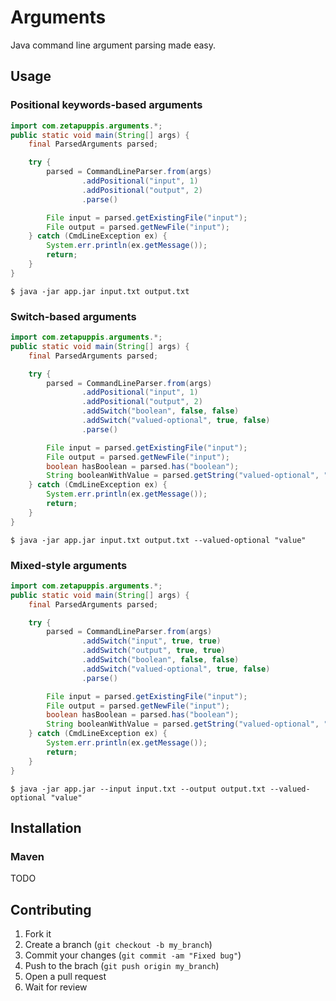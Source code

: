 Arguments
=========

Java command line argument parsing made easy.

Usage
-----

### Positional keywords-based arguments
```java
import com.zetapuppis.arguments.*;
public static void main(String[] args) {
    final ParsedArguments parsed;

    try {
        parsed = CommandLineParser.from(args)
                .addPositional("input", 1)
                .addPositional("output", 2)
                .parse()

        File input = parsed.getExistingFile("input");
        File output = parsed.getNewFile("input");
    } catch (CmdLineException ex) {
        System.err.println(ex.getMessage());
        return;
    }
}
```

    $ java -jar app.jar input.txt output.txt

### Switch-based arguments
```java
import com.zetapuppis.arguments.*;
public static void main(String[] args) {
    final ParsedArguments parsed;

    try {
        parsed = CommandLineParser.from(args)
                .addPositional("input", 1)
                .addPositional("output", 2)
                .addSwitch("boolean", false, false)
                .addSwitch("valued-optional", true, false)
                .parse()

        File input = parsed.getExistingFile("input");
        File output = parsed.getNewFile("input");
        boolean hasBoolean = parsed.has("boolean");
        String booleanWithValue = parsed.getString("valued-optional", "default");
    } catch (CmdLineException ex) {
        System.err.println(ex.getMessage());
        return;
    }
}
```

    $ java -jar app.jar input.txt output.txt --valued-optional "value"

### Mixed-style arguments
```java
import com.zetapuppis.arguments.*;
public static void main(String[] args) {
    final ParsedArguments parsed;

    try {
        parsed = CommandLineParser.from(args)
                .addSwitch("input", true, true)
                .addSwitch("output", true, true)
                .addSwitch("boolean", false, false)
                .addSwitch("valued-optional", true, false)
                .parse()

        File input = parsed.getExistingFile("input");
        File output = parsed.getNewFile("input");
        boolean hasBoolean = parsed.has("boolean");
        String booleanWithValue = parsed.getString("valued-optional", "default");
    } catch (CmdLineException ex) {
        System.err.println(ex.getMessage());
        return;
    }
}
```

    $ java -jar app.jar --input input.txt --output output.txt --valued-optional "value"

Installation
------------

### Maven
TODO

Contributing
------------
1. Fork it
2. Create a branch (`git checkout -b my_branch`)
3. Commit your changes (`git commit -am "Fixed bug"`)
4. Push to the brach (`git push origin my_branch`)
5. Open a pull request
6. Wait for review
